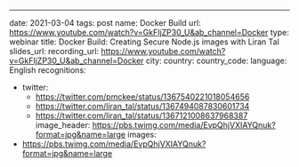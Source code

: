 ---
date: 2021-03-04
tags: post
name: Docker Build
url: https://www.youtube.com/watch?v=GkFIjZP30_U&ab_channel=Docker
type: webinar
title: Docker Build: Creating Secure Node.js images with Liran Tal
slides_url: 
recording_url: https://www.youtube.com/watch?v=GkFIjZP30_U&ab_channel=Docker
city: 
country: 
country_code: 
language: English
recognitions:
  - twitter:
    - https://twitter.com/pmckee/status/1367540221018054656
    - https://twitter.com/liran_tal/status/1367494087830601734
    - https://twitter.com/liran_tal/status/1367121008637968387
image_header: https://pbs.twimg.com/media/EvpQhjVXIAYQnuk?format=jpg&name=large
images:
  - https://pbs.twimg.com/media/EvpQhjVXIAYQnuk?format=jpg&name=large
